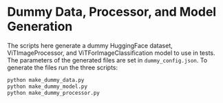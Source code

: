 # Dummy Data, Processor, and Model Generation

The scripts here generate a dummy HuggingFace dataset, ViTImageProcessor, and ViTForImageClassification model to use in tests. The parameters of the generated files are set in `dummy_config.json`. To generate the files run the three scripts:

```bash
python make_dummy_data.py
python make_dummy_model.py
python make_dummy_processor.py
```
